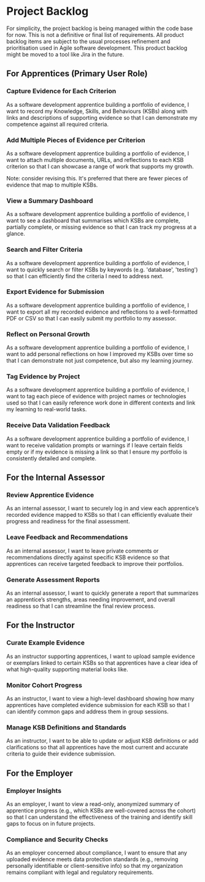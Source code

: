 # Project Backlog
For simplicity, the project backlog is being managed within the code base for now. This is not a definitive or final list of requirements. All product backlog items are subject to the usual processes refinement and prioritisation used in Agile software development. This product backlog might be moved to a tool like Jira in the future.

## For Apprentices (Primary User Role)

### Capture Evidence for Each Criterion
As a software development apprentice building a portfolio of evidence, I want to record my Knowledge, Skills, and Behaviours (KSBs) along with links and descriptions of supporting evidence so that I can demonstrate my competence against all required criteria.

### Add Multiple Pieces of Evidence per Criterion
As a software development apprentice building a portfolio of evidence, I want to attach multiple documents, URLs, and reflections to each KSB criterion so that I can showcase a range of work that supports my growth.

Note: consider revising this. It's preferred that there are fewer pieces of evidence that map to multiple KSBs.

### View a Summary Dashboard
As a software development apprentice building a portfolio of evidence, I want to see a dashboard that summarises which KSBs are complete, partially complete, or missing evidence so that I can track my progress at a glance.

### Search and Filter Criteria
As a software development apprentice building a portfolio of evidence, I want to quickly search or filter KSBs by keywords (e.g. 'database', 'testing') so that I can efficiently find the criteria I need to address next.

### Export Evidence for Submission
As a software development apprentice building a portfolio of evidence, I want to export all my recorded evidence and reflections to a well-formatted PDF or CSV so that I can easily submit my portfolio to my assessor.

### Reflect on Personal Growth
As a software development apprentice building a portfolio of evidence, I want to add personal reflections on how I improved my KSBs over time so that I can demonstrate not just competence, but also my learning journey.

### Tag Evidence by Project
As a software development apprentice building a portfolio of evidence, I want to tag each piece of evidence with project names or technologies used so that I can easily reference work done in different contexts and link my learning to real-world tasks.

### Receive Data Validation Feedback
As a software development apprentice building a portfolio of evidence, I want to receive validation prompts or warnings if I leave certain fields empty or if my evidence is missing a link so that I ensure my portfolio is consistently detailed and complete.


## For the Internal Assessor

### Review Apprentice Evidence
As an internal assessor, I want to securely log in and view each apprentice’s recorded evidence mapped to KSBs so that I can efficiently evaluate their progress and readiness for the final assessment.

### Leave Feedback and Recommendations
As an internal assessor, I want to leave private comments or recommendations directly against specific KSB evidence so that apprentices can receive targeted feedback to improve their portfolios.

### Generate Assessment Reports
As an internal assessor, I want to quickly generate a report that summarizes an apprentice’s strengths, areas needing improvement, and overall readiness so that I can streamline the final review process.

## For the Instructor

### Curate Example Evidence
As an instructor supporting apprentices, I want to upload sample evidence or exemplars linked to certain KSBs so that apprentices have a clear idea of what high-quality supporting material looks like.

### Monitor Cohort Progress
As an instructor, I want to view a high-level dashboard showing how many apprentices have completed evidence submission for each KSB so that I can identify common gaps and address them in group sessions.

### Manage KSB Definitions and Standards
As an instructor, I want to be able to update or adjust KSB definitions or add clarifications so that all apprentices have the most current and accurate criteria to guide their evidence submission.

## For the Employer

### Employer Insights
As an employer, I want to view a read-only, anonymized summary of apprentice progress (e.g., which KSBs are well-covered across the cohort) so that I can understand the effectiveness of the training and identify skill gaps to focus on in future projects.

### Compliance and Security Checks
As an employer concerned about compliance, I want to ensure that any uploaded evidence meets data protection standards (e.g., removing personally identifiable or client-sensitive info) so that my organization remains compliant with legal and regulatory requirements.

